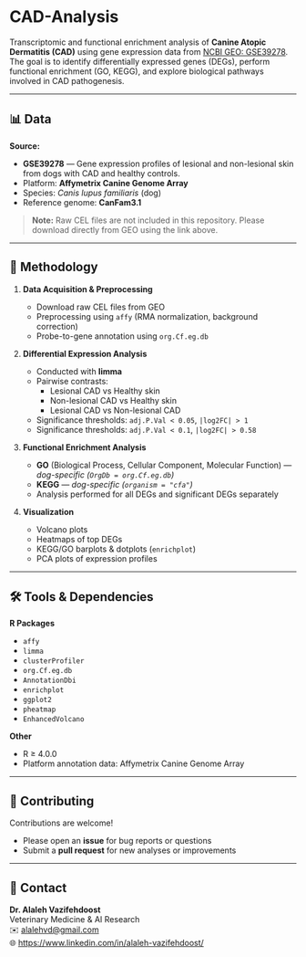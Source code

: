 # CAD-Analysis
Transcriptomic and functional enrichment analysis of **Canine Atopic Dermatitis (CAD)** using gene expression data from [NCBI GEO: GSE39278](https://www.ncbi.nlm.nih.gov/geo/query/acc.cgi?acc=GSE39278).  
The goal is to identify differentially expressed genes (DEGs), perform functional enrichment (GO, KEGG), and explore biological pathways involved in CAD pathogenesis.

---

## 📊 Data
**Source:**  
- **GSE39278** — Gene expression profiles of lesional and non-lesional skin from dogs with CAD and healthy controls.
- Platform: **Affymetrix Canine Genome Array**  
- Species: *Canis lupus familiaris* (dog)  
- Reference genome: **CanFam3.1**

> **Note:** Raw CEL files are not included in this repository. Please download directly from GEO using the link above.

---

## 🧬 Methodology

1. **Data Acquisition & Preprocessing**  
   - Download raw CEL files from GEO  
   - Preprocessing using `affy` (RMA normalization, background correction)  
   - Probe-to-gene annotation using `org.Cf.eg.db`

2. **Differential Expression Analysis**  
   - Conducted with **limma**  
   - Pairwise contrasts:  
     - Lesional CAD vs Healthy skin  
     - Non-lesional CAD vs Healthy skin  
     - Lesional CAD vs Non-lesional CAD  
   - Significance thresholds: `adj.P.Val < 0.05`, `|log2FC| > 1`
   - Significance thresholds: `adj.P.Val < 0.1`, `|log2FC| > 0.58`

3. **Functional Enrichment Analysis**  
   - **GO** (Biological Process, Cellular Component, Molecular Function) — *dog-specific (`OrgDb = org.Cf.eg.db`)*  
   - **KEGG** — *dog-specific (`organism = "cfa"`)*
   - Analysis performed for all DEGs and significant DEGs separately

4. **Visualization**  
   - Volcano plots  
   - Heatmaps of top DEGs  
   - KEGG/GO barplots & dotplots (`enrichplot`)  
   - PCA plots of expression profiles

---

## 🛠️ Tools & Dependencies

**R Packages**
- `affy`
- `limma`
- `clusterProfiler`
- `org.Cf.eg.db`
- `AnnotationDbi`
- `enrichplot`
- `ggplot2`
- `pheatmap`
- `EnhancedVolcano`

**Other**
- R ≥ 4.0.0  
- Platform annotation data: Affymetrix Canine Genome Array

---

## 🤝 Contributing
Contributions are welcome!  
- Please open an **issue** for bug reports or questions  
- Submit a **pull request** for new analyses or improvements

---

## 📧 Contact
**Dr. Alaleh Vazifehdoost**  
Veterinary Medicine & AI Research  
✉️ alalehvd@gmail.com  
🌐 https://www.linkedin.com/in/alaleh-vazifehdoost/
